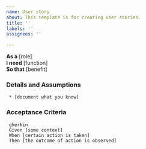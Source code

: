 ```yaml
---
name: User story
about: This template is for creating user stories.
title: ''
labels: ''
assignees: ''

---
```


**As a** [role]  
**I need** [function]  
**So that** [benefit]  
      
### Details and Assumptions
     * [document what you know]      
### Acceptance Criteria     
     gherkin 
     Given [some context]
     When [certain action is taken]
     Then [the outcome of action is observed]
